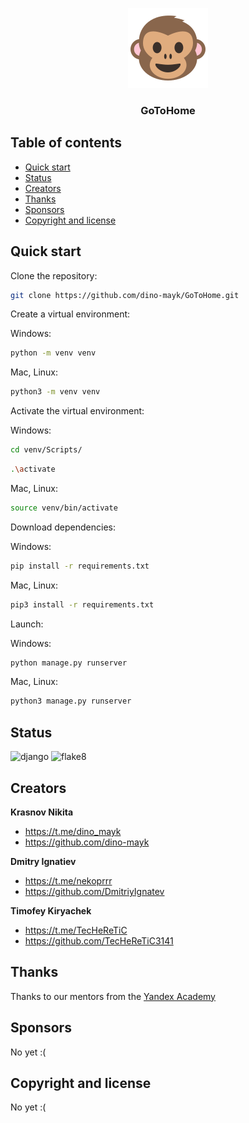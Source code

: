 <p align="center">
  <a href="#">
    <img src="/static_dev/favicon_package/logo.svg" alt="logo">
  </a>
</p>

<h3 align="center">GoToHome</h3>

## Table of contents

- [Quick start](#quick-start)
- [Status](#status)
- [Creators](#creators)
- [Thanks](#thanks)
- [Sponsors](#sponsors)
- [Copyright and license](#copyright-and-license)


## Quick start

Clone the repository:
```bash
git clone https://github.com/dino-mayk/GoToHome.git
```

Create a virtual environment:

Windows:
```bash
python -m venv venv
```
Mac, Linux:
```bash
python3 -m venv venv
```

Activate the virtual environment:

Windows:
```bash
cd venv/Scripts/
```
```bash
.\activate
```
Mac, Linux:
```bash
source venv/bin/activate
```

Download dependencies:

Windows:
```bash
pip install -r requirements.txt
```
Mac, Linux:
```bash
pip3 install -r requirements.txt
```

Launch:

Windows:
```bash
python manage.py runserver
```
Mac, Linux:
```bash
python3 manage.py runserver
```

## Status

![django](https://github.com/dino-mayk/GoToHome/actions/workflows/python-package.yml/badge.svg)
![flake8](https://github.com/dino-mayk/GoToHome/actions/workflows/django.yml/badge.svg)


## Creators

**Krasnov Nikita**

- <https://t.me/dino_mayk>
- <https://github.com/dino-mayk>

**Dmitry Ignatiev**

- <https://t.me/nekoprrr>
- <https://github.com/DmitriyIgnatev>

**Timofey Kiryachek**

- <https://t.me/TecHeReTiC>
- <https://github.com/TecHeReTiC3141>


## Thanks

Thanks to our mentors from the [Yandex Academy](https://academy.yandex.ru/)


## Sponsors

No yet :(


## Copyright and license

No yet :(